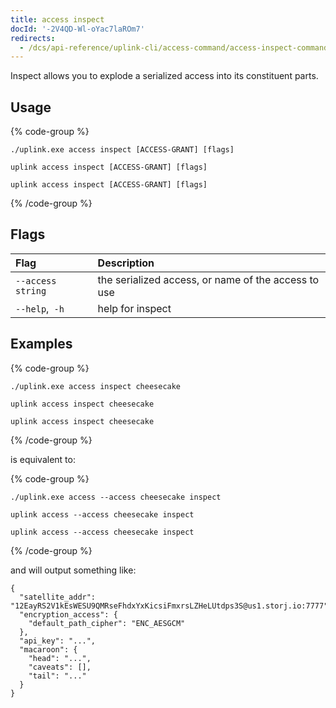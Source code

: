 ```yaml
---
title: access inspect
docId: '-2V4QD-Wl-oYac7laROm7'
redirects:
  - /dcs/api-reference/uplink-cli/access-command/access-inspect-command
---
```


Inspect allows you to explode a serialized access into its constituent parts.

## Usage

{% code-group %}

```windows
./uplink.exe access inspect [ACCESS-GRANT] [flags]
```

```linux
uplink access inspect [ACCESS-GRANT] [flags]
```

```macos
uplink access inspect [ACCESS-GRANT] [flags]
```

{% /code-group %}

## Flags

| Flag              | Description                                         |
| :---------------- | :-------------------------------------------------- |
| `--access string` | the serialized access, or name of the access to use |
| `--help`,` -h`    | help for inspect                                    |

## Examples

{% code-group %}

```windows
./uplink.exe access inspect cheesecake
```

```linux
uplink access inspect cheesecake
```

```macos
uplink access inspect cheesecake
```

{% /code-group %}

is equivalent to:

{% code-group %}

```windows
./uplink.exe access --access cheesecake inspect
```

```linux
uplink access --access cheesecake inspect
```

```macos
uplink access --access cheesecake inspect
```

{% /code-group %}

and will output something like:

```Text
{
  "satellite_addr": "12EayRS2V1kEsWESU9QMRseFhdxYxKicsiFmxrsLZHeLUtdps3S@us1.storj.io:7777",
  "encryption_access": {
    "default_path_cipher": "ENC_AESGCM"
  },
  "api_key": "...",
  "macaroon": {
    "head": "...",
    "caveats": [],
    "tail": "..."
  }
}
```

